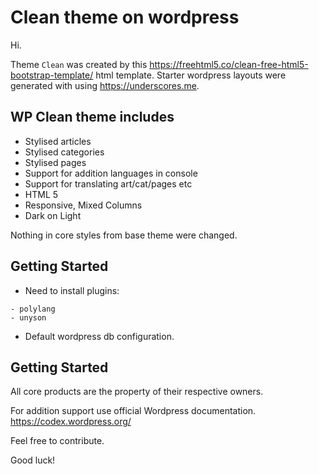 Clean theme on wordpress
===

Hi.

Theme `Clean` was created by this https://freehtml5.co/clean-free-html5-bootstrap-template/ html template. 
Starter wordpress layouts were generated with using https://underscores.me.

WP Clean theme includes
---------------
* Stylised articles
* Stylised categories
* Stylised pages
* Support for addition languages in console
* Support for translating art/cat/pages etc
* HTML 5
* Responsive, Mixed Columns
* Dark on Light

Nothing in core styles from base theme were changed.

Getting Started
---------------

* Need to install plugins:
```
- polylang
- unyson
```

* Default wordpress db configuration.

Getting Started
---------------

All core products are the property of their respective owners.

For addition support use official Wordpress documentation.
https://codex.wordpress.org/

Feel free to contribute.

Good luck!
